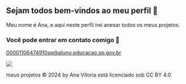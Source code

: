 ## Sejam todos bem-vindos ao meu perfil 💜

Meu nome é Ana, e aqui neste perfil irei anexar todos os meus projetos.

### Você pode entrar em contato comigo 📧

00001106474910sp@aluno.educacao.sp.gov.br

![](https://tenor.com/bM1T7.gif)

meus projetos © 2024 by Ana Vitoria está licenciado sob CC BY 4.0 
